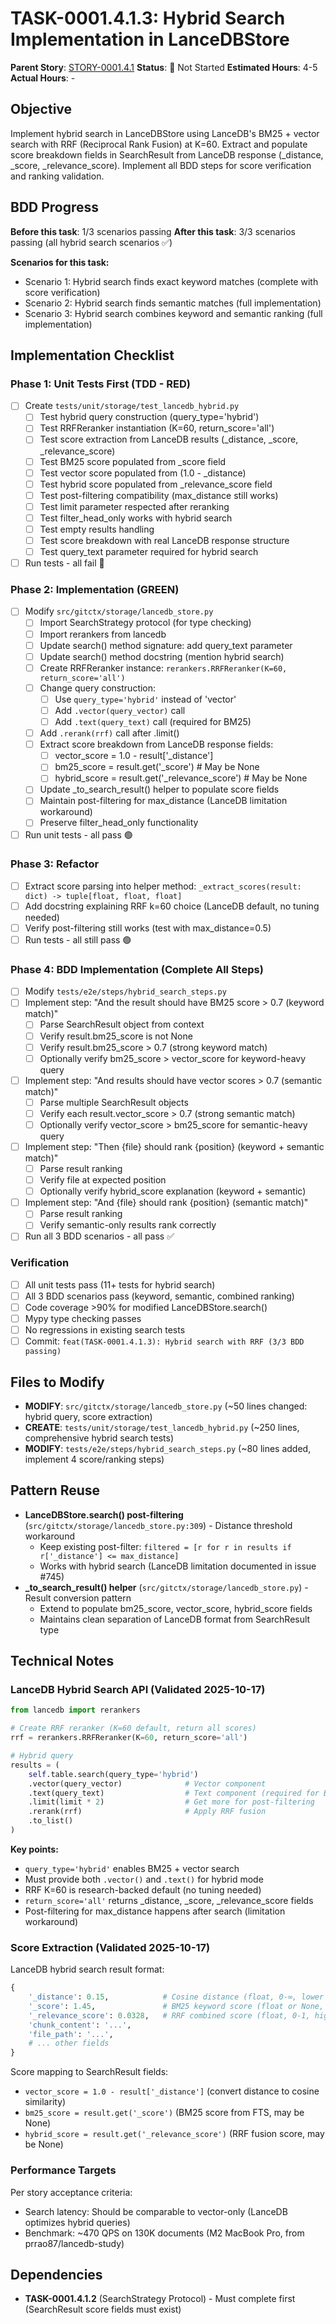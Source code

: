# TASK-0001.4.1.3: Hybrid Search Implementation in LanceDBStore

**Parent Story**: [STORY-0001.4.1](README.md)
**Status**: 🔵 Not Started
**Estimated Hours**: 4-5
**Actual Hours**: -

## Objective

Implement hybrid search in LanceDBStore using LanceDB's BM25 + vector search with RRF (Reciprocal Rank Fusion) at K=60. Extract and populate score breakdown fields in SearchResult from LanceDB response (_distance, _score, _relevance_score). Implement all BDD steps for score verification and ranking validation.

## BDD Progress

**Before this task**: 1/3 scenarios passing
**After this task**: 3/3 scenarios passing (all hybrid search scenarios ✅)

**Scenarios for this task:**
- Scenario 1: Hybrid search finds exact keyword matches (complete with score verification)
- Scenario 2: Hybrid search finds semantic matches (full implementation)
- Scenario 3: Hybrid search combines keyword and semantic ranking (full implementation)

## Implementation Checklist

### Phase 1: Unit Tests First (TDD - RED)

- [ ] Create `tests/unit/storage/test_lancedb_hybrid.py`
  - [ ] Test hybrid query construction (query_type='hybrid')
  - [ ] Test RRFReranker instantiation (K=60, return_score='all')
  - [ ] Test score extraction from LanceDB results (_distance, _score, _relevance_score)
  - [ ] Test BM25 score populated from _score field
  - [ ] Test vector score populated from (1.0 - _distance)
  - [ ] Test hybrid score populated from _relevance_score field
  - [ ] Test post-filtering compatibility (max_distance still works)
  - [ ] Test limit parameter respected after reranking
  - [ ] Test filter_head_only works with hybrid search
  - [ ] Test empty results handling
  - [ ] Test score breakdown with real LanceDB response structure
  - [ ] Test query_text parameter required for hybrid search
- [ ] Run tests - all fail 🔴

### Phase 2: Implementation (GREEN)

- [ ] Modify `src/gitctx/storage/lancedb_store.py`
  - [ ] Import SearchStrategy protocol (for type checking)
  - [ ] Import rerankers from lancedb
  - [ ] Update search() method signature: add query_text parameter
  - [ ] Update search() method docstring (mention hybrid search)
  - [ ] Create RRFReranker instance: `rerankers.RRFReranker(K=60, return_score='all')`
  - [ ] Change query construction:
    - [ ] Use `query_type='hybrid'` instead of 'vector'
    - [ ] Add `.vector(query_vector)` call
    - [ ] Add `.text(query_text)` call (required for BM25)
  - [ ] Add `.rerank(rrf)` call after .limit()
  - [ ] Extract score breakdown from LanceDB response fields:
    - [ ] vector_score = 1.0 - result['_distance']
    - [ ] bm25_score = result.get('_score')  # May be None
    - [ ] hybrid_score = result.get('_relevance_score')  # May be None
  - [ ] Update _to_search_result() helper to populate score fields
  - [ ] Maintain post-filtering for max_distance (LanceDB limitation workaround)
  - [ ] Preserve filter_head_only functionality
- [ ] Run unit tests - all pass 🟢

### Phase 3: Refactor

- [ ] Extract score parsing into helper method: `_extract_scores(result: dict) -> tuple[float, float, float]`
- [ ] Add docstring explaining RRF k=60 choice (LanceDB default, no tuning needed)
- [ ] Verify post-filtering still works (test with max_distance=0.5)
- [ ] Run tests - all still pass 🟢

### Phase 4: BDD Implementation (Complete All Steps)

- [ ] Modify `tests/e2e/steps/hybrid_search_steps.py`
- [ ] Implement step: "And the result should have BM25 score > 0.7 (keyword match)"
  - [ ] Parse SearchResult object from context
  - [ ] Verify result.bm25_score is not None
  - [ ] Verify result.bm25_score > 0.7 (strong keyword match)
  - [ ] Optionally verify bm25_score > vector_score for keyword-heavy query
- [ ] Implement step: "And results should have vector scores > 0.7 (semantic match)"
  - [ ] Parse multiple SearchResult objects
  - [ ] Verify each result.vector_score > 0.7 (strong semantic match)
  - [ ] Optionally verify vector_score > bm25_score for semantic-heavy query
- [ ] Implement step: "Then {file} should rank {position} (keyword + semantic match)"
  - [ ] Parse result ranking
  - [ ] Verify file at expected position
  - [ ] Optionally verify hybrid_score explanation (keyword + semantic)
- [ ] Implement step: "And {file} should rank {position} (semantic match)"
  - [ ] Parse result ranking
  - [ ] Verify semantic-only results rank correctly
- [ ] Run all 3 BDD scenarios - all pass ✅

### Verification

- [ ] All unit tests pass (11+ tests for hybrid search)
- [ ] All 3 BDD scenarios pass (keyword, semantic, combined ranking)
- [ ] Code coverage >90% for modified LanceDBStore.search()
- [ ] Mypy type checking passes
- [ ] No regressions in existing search tests
- [ ] Commit: `feat(TASK-0001.4.1.3): Hybrid search with RRF (3/3 BDD passing)`

## Files to Modify

- **MODIFY**: `src/gitctx/storage/lancedb_store.py` (~50 lines changed: hybrid query, score extraction)
- **CREATE**: `tests/unit/storage/test_lancedb_hybrid.py` (~250 lines, comprehensive hybrid search tests)
- **MODIFY**: `tests/e2e/steps/hybrid_search_steps.py` (~80 lines added, implement 4 score/ranking steps)

## Pattern Reuse

- **LanceDBStore.search() post-filtering** (`src/gitctx/storage/lancedb_store.py:309`) - Distance threshold workaround
  - Keep existing post-filter: `filtered = [r for r in results if r['_distance'] <= max_distance]`
  - Works with hybrid search (LanceDB limitation documented in issue #745)
- **_to_search_result() helper** (`src/gitctx/storage/lancedb_store.py`) - Result conversion pattern
  - Extend to populate bm25_score, vector_score, hybrid_score fields
  - Maintains clean separation of LanceDB format from SearchResult type

## Technical Notes

### LanceDB Hybrid Search API (Validated 2025-10-17)

```python
from lancedb import rerankers

# Create RRF reranker (K=60 default, return all scores)
rrf = rerankers.RRFReranker(K=60, return_score='all')

# Hybrid query
results = (
    self.table.search(query_type='hybrid')
    .vector(query_vector)              # Vector component
    .text(query_text)                  # Text component (required for BM25)
    .limit(limit * 2)                  # Get more for post-filtering
    .rerank(rrf)                       # Apply RRF fusion
    .to_list()
)
```

**Key points:**
- `query_type='hybrid'` enables BM25 + vector search
- Must provide both `.vector()` and `.text()` for hybrid mode
- RRF K=60 is research-backed default (no tuning needed)
- `return_score='all'` returns _distance, _score, _relevance_score fields
- Post-filtering for max_distance happens after search (limitation workaround)

### Score Extraction (Validated 2025-10-17)

LanceDB hybrid search result format:
```python
{
    '_distance': 0.15,            # Cosine distance (float, 0-∞, lower = more similar)
    '_score': 1.45,               # BM25 keyword score (float or None, higher = better)
    '_relevance_score': 0.0328,   # RRF combined score (float, 0-1, higher = more relevant)
    'chunk_content': '...',
    'file_path': '...',
    # ... other fields
}
```

Score mapping to SearchResult fields:
- `vector_score = 1.0 - result['_distance']` (convert distance to cosine similarity)
- `bm25_score = result.get('_score')` (BM25 score from FTS, may be None)
- `hybrid_score = result.get('_relevance_score')` (RRF fusion score, may be None)

### Performance Targets

Per story acceptance criteria:
- Search latency: Should be comparable to vector-only (LanceDB optimizes hybrid queries)
- Benchmark: ~470 QPS on 130K documents (M2 MacBook Pro, from prrao87/lancedb-study)

## Dependencies

- **TASK-0001.4.1.2** (SearchStrategy Protocol) - Must complete first (SearchResult score fields must exist)
